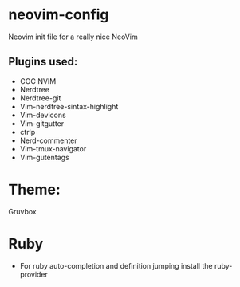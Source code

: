 # neovim-config

Neovim init file for a really nice NeoVim

## Plugins used: 
 - COC NVIM
 - Nerdtree
 - Nerdtree-git
 - Vim-nerdtree-sintax-highlight
 - Vim-devicons
 - Vim-gitgutter
 - ctrlp
 - Nerd-commenter
 - Vim-tmux-navigator
 - Vim-gutentags

# Theme:
 Gruvbox

# Ruby
- For ruby auto-completion and definition jumping install the ruby-provider

